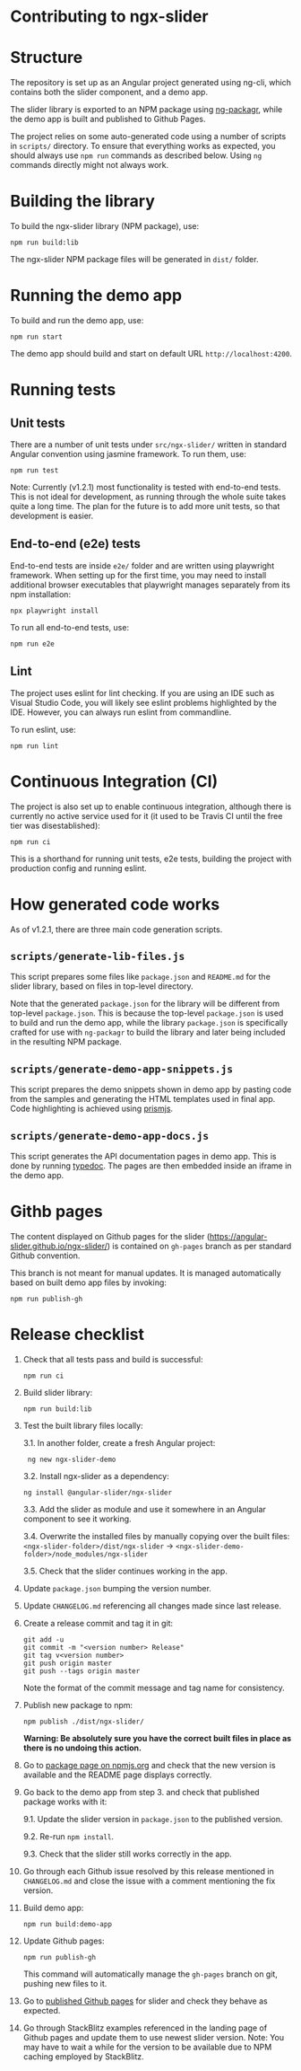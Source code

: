 # Contributing to ngx-slider

# Structure

The repository is set up as an Angular project generated using ng-cli, which contains both the slider component, and a demo app.

The slider library is exported to an NPM package using [ng-packagr](https://github.com/dherges/ng-packagr), while the demo app is built and published to Github Pages.

The project relies on some auto-generated code using a number of scripts in `scripts/` directory. To ensure that everything works as expected, you should always use `npm run` commands as described below. Using `ng` commands directly might not always work.

# Building the library

To build the ngx-slider library (NPM package), use:
```
npm run build:lib
```

The ngx-slider NPM package files will be generated in `dist/` folder.

# Running the demo app

To build and run the demo app, use:
```
npm run start
```

The demo app should build and start on default URL `http://localhost:4200`.

# Running tests

## Unit tests

There are a number of unit tests under `src/ngx-slider/` written in standard Angular convention using jasmine framework. To run them, use:
```
npm run test
```

Note: Currently (v1.2.1) most functionality is tested with end-to-end tests. This is not ideal for development, as running through the whole suite takes quite a long time. The plan for the future is to add more unit tests, so that development is easier.

## End-to-end (e2e) tests

End-to-end tests are inside `e2e/` folder and are written using playwright framework. When setting up for the first time, you may need to install additional browser executables that playwright manages separately from its npm installation:
```
npx playwright install
```

To run all end-to-end tests, use:
```
npm run e2e
```

## Lint

The project uses eslint for lint checking. If you are using an IDE such as Visual Studio Code, you will likely see eslint problems highlighted by the IDE. However, you can always run eslint from commandline.

To run eslint, use:
```
npm run lint
```

# Continuous Integration (CI)

The project is also set up to enable continuous integration, although there is currently no active service used for it (it used to be Travis CI until the free tier was disestablished):
```
npm run ci
```

This is a shorthand for running unit tests, e2e tests, building the project with production config and running eslint.

# How generated code works

As of v1.2.1, there are three main code generation scripts.

## `scripts/generate-lib-files.js`
This script prepares some files like `package.json` and `README.md` for the slider library, based on files in top-level directory.

Note that the generated `package.json` for the library will be different from top-level `package.json`. This is because the top-level `package.json` is used to build and run the demo app, while the library `package.json` is specifically crafted for use with `ng-packagr` to build the library and later being included in the resulting NPM package.

## `scripts/generate-demo-app-snippets.js`

This script prepares the demo snippets shown in demo app by pasting code from the samples and generating the HTML templates used in final app. Code highlighting is achieved using [prismjs](https://prismjs.com/).

## `scripts/generate-demo-app-docs.js`

This script generates the API documentation pages in demo app. This is done by running [typedoc](https://typedoc.org/). The pages are then embedded inside an iframe in the demo app.

# Githb pages

The content displayed on Github pages for the slider (https://angular-slider.github.io/ngx-slider/) is contained on `gh-pages` branch as per standard Github convention.

This branch is not meant for manual updates. It is managed automatically based on built demo app files by invoking:
```
npm run publish-gh
```

# Release checklist

1. Check that all tests pass and build is successful:
    ```
    npm run ci
    ```

2. Build slider library:
    ```
    npm run build:lib
    ```

3. Test the built library files locally:

   3.1. In another folder, create a fresh Angular project:
    ```
     ng new ngx-slider-demo
    ```
   3.2. Install ngx-slider as a dependency:
    ```
    ng install @angular-slider/ngx-slider
    ```
   3.3. Add the slider as module and use it somewhere in an Angular component to see it working.

   3.4. Overwrite the installed files by manually copying over the built files: \
   `<ngx-slider-folder>/dist/ngx-slider` -> `<ngx-slider-demo-folder>/node_modules/ngx-slider`

   3.5. Check that the slider continues working in the app.

4. Update `package.json` bumping the version number.

5. Update `CHANGELOG.md` referencing all changes made since last release.

6. Create a release commit and tag it in git:
    ```
    git add -u
    git commit -m "<version number> Release"
    git tag v<version number>
    git push origin master
    git push --tags origin master
    ```
    Note the format of the commit message and tag name for consistency.

7. Publish new package to npm:
    ```
    npm publish ./dist/ngx-slider/
    ```
    **Warning: Be absolutely sure you have the correct built files in place as there is no undoing this action.**

8. Go to [package page on npmjs.org](https://www.npmjs.com/package/@angular-slider/ngx-slider) and check that the new version is available and the README page displays correctly.

9. Go back to the demo app from step 3. and check that published package works with it:

   9.1. Update the slider version in `package.json` to the published version.

   9.2. Re-run `npm install`.

   9.3. Check that the slider still works correctly in the app.

10. Go through each Github issue resolved by this release mentioned in `CHANGELOG.md` and close the issue with a comment mentioning the fix version.

11. Build demo app:
    ```
    npm run build:demo-app
    ```

12. Update Github pages:
    ```
    npm run publish-gh
    ```
    This command will automatically manage the `gh-pages` branch on git, pushing new files to it.

13. Go to [published Github pages](https://angular-slider.github.io/ngx-slider/) for slider and check they behave as expected.

14. Go through StackBlitz examples referenced in the landing page of Github pages and update them to use newest slider version. Note: You may have to wait a while for the version to be available due to NPM caching employed by StackBlitz.